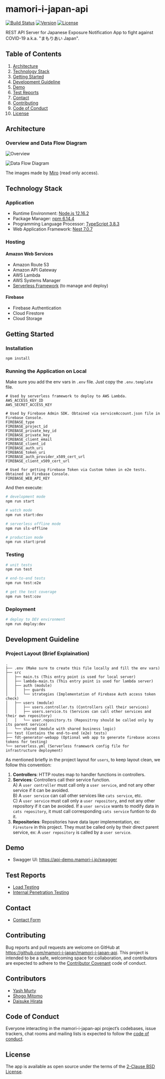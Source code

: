 # mamori-i-japan-api

[![Build Status](https://badgen.net/circleci/github/mamori-i-japan/mamori-i-japan-api?icon=circleci)](https://circleci.com/gh/mamori-i-japan/mamori-i-japan-api)
[![Version](https://badgen.net/github/release/mamori-i-japan/mamori-i-japan-api)](https://github.com/mamori-i-japan/mamori-i-japan-api/releases)
[![License](https://badgen.net/github/license/mamori-i-japan/mamori-i-japan-api)](./LICENSE)

REST API Server for Japanese Exposure Notification App to fight against COVID-19 a.k.a. \"まもりあい Japan\".

## Table of Contents

1. [Architecture](#Architecture)
1. [Technology Stack](#Technology-Stack)
1. [Getting Started](#Getting-Started)
1. [Development Guideline](#Development-Guideline)
1. [Demo](#Demo)
1. [Test Reports](#Test-Reports)
1. [Contact](#Contact)
1. [Contributing](#Contributing)
1. [Code of Conduct](#Code-of-Conduct)
1. [License](#License)

## Architecture

### Overview and Data Flow Diagram

![Overview](./docs/overview.jpg)

![Data Flow Diagram](./docs/dfd.jpg)

The images made by [Miro](https://miro.com/app/board/o9J_ksGHtPE=/) (read only access).

## Technology Stack

### Application

- Runtime Environment: [Node.js 12.16.2](https://nodejs.org/)
- Package Manager: [npm 6.14.4](https://www.npmjs.com/)
- Programming Language Processor: [TypeScript 3.8.3](https://www.typescriptlang.org/)
- Web Application Framework: [Nest 7.0.7](https://nestjs.com/)

### Hosting

#### Amazon Web Services

- Amazon Route 53
- Amazon API Gateway
- AWS Lambda
- AWS Systems Manager
- [Serverless Framework](https://serverless.com/) (to manage and deploy)

#### Firebase

- Firebase Authentication
- Cloud Firestore
- Cloud Storage

## Getting Started

### Installation

```sh
npm install
```

### Running the Application on Local

Make sure you add the env vars in `.env` file. Just copy the `.env.template` file.

```
# Used by serverless framework to deploy to AWS Lambda.
AWS_ACCESS_KEY_ID
AWS_SECRET_ACCESS_KEY

# Used by Firebase Admin SDK. Obtained via serviceAccount.json file in Firebase Console.
FIREBASE_type
FIREBASE_project_id
FIREBASE_private_key_id
FIREBASE_private_key
FIREBASE_client_email
FIREBASE_client_id
FIREBASE_auth_uri
FIREBASE_token_uri
FIREBASE_auth_provider_x509_cert_url
FIREBASE_client_x509_cert_url

# Used for getting Firebase Token via Custom token in e2e tests. Obtained in Firebase Console.
FIREBASE_WEB_API_KEY
```

And then execute:

```sh
# development mode
npm run start

# watch mode
npm run start:dev

# serverless offline mode
npm run sls-offline

# production mode
npm run start:prod
```

### Testing

```sh
# unit tests
npm run test

# end-to-end tests
npm run test:e2e

# get the test coverage
npm run test:cov
```

### Deployment

```sh
# deploy to DEV environment
npm run deploy:dev
```

## Development Guideline

### Project Layout (Brief Explaination)

```
.
├── .env (Make sure to create this file locally and fill the env vars)
├── src
│   ├── main.ts (This entry point is used for local server)
│   ├── lambda-main.ts (This entry point is used for lambda server)
│   ├── auth (module)
│   │   ├── guards
│   │   └── strategies (Implementation of Firebase Auth access token check)
│   ├── users (module)
│   │   ├── users.controller.ts (Controllers call their services)
│   │   ├── users.service.ts (Services can call other services and their own repository)
│   │   └── user.repository.ts (Repositroy should be called only by its parent service)
│   └── shared (module with shared business logic)
├── test (Contains the end-to-end (e2e) tests)
├── fdt-generator-webapp (Optional web app to generate firebase access tokens for testing)
└── serverless.yml (Serverless framework config file for infrastructure deployment)
```

As mentioned briefly in the project layout for `users`, to keep layout clean, we follow this convention:

1. **Controllers**: HTTP routes map to handler functions in controllers.
1. **Services**: Controllers call their service function.  
   A) A `user controller` must call only a `user service`, and not any other service if it can be avoided.  
   B) A `user service` can call other services like `cats service`, etc.  
   C) A `user service` must call only a `user repository`, and not any other repository if it can be avoided. If a `user service` wants to modify data in `cats repository`, it must call corresponding `cats service` funtion to do it.
1. **Repositories**: Repositories have data layer implementation, ex: `Firestore` in this project. They must be called only by their direct parent service, ex: A `user repository` is called by a `user service`.

## Demo

- Swagger UI: https://api-demo.mamori-i.jp/swagger

## Test Reports

- [Load Testing](https://docs.google.com/spreadsheets/d/1qiYa7g6ridHUalt3PVmS8lluR9VV3Y5EkMeMFpvx2AI/edit?usp=sharing)
- [Internal Penetration Testing](https://docs.google.com/document/d/1OfCHe0gPAP1MTm5kr68lDkvBgg1JImvt7TguHLq5NUs/edit?usp=sharing)

## Contact

- [Contact Form](https://docs.google.com/forms/d/e/1FAIpQLSfcGM9itQ3i--GN9FUsQpdlW58Ug4Y6lcnE11N-igILDJdZlw/viewform)

## Contributing

Bug reports and pull requests are welcome on GitHub at https://github.com/mamori-i-japan/mamori-i-japan-api. This project is intended to be a safe, welcoming space for collaboration, and contributors are expected to adhere to the [Contributor Covenant](http://contributor-covenant.org) code of conduct.

## Contributors

- [Yash Murty](https://github.com/yashmurty)
- [Shogo Mitomo](https://github.com/shogo-mitomo)
- [Daisuke Hirata](https://github.com/DaisukeHirata)

## Code of Conduct

Everyone interacting in the mamori-i-japan-api project’s codebases, issue trackers, chat rooms and mailing lists is expected to follow the [code of conduct](./CODE_OF_CONDUCT.md).

## License

The app is available as open source under the terms of the [2-Clause BSD License](https://opensource.org/licenses/BSD-2-Clause).

